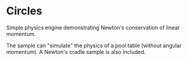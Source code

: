 # Circles
Simple physics engine demonstrating Newton's conservation of linear momentum.

The sample can "simulate" the physics of a pool table (without angular momentum). A Newton's cradle sample is also included.
